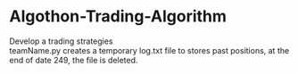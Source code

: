 # Algothon-Trading-Algorithm
Develop a trading strategies  
teamName.py creates a temporary log.txt file to stores past positions, at the end of date 249, the file is deleted.  
